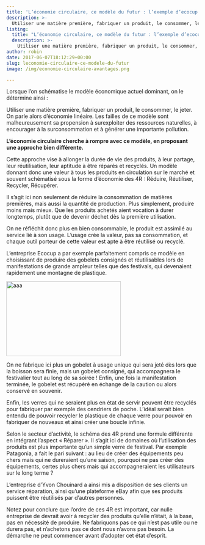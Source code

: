 ```yaml
---
title: 'L’économie circulaire, ce modèle du futur : l’exemple d’ecocup.'
description: >-
  Utiliser une matière première, fabriquer un produit, le consommer, le jeter. On parle alors d’économie linéaire. Les failles de ce modèle sont malheureusement sa propension à surexploiter des ressources naturelles, à encourager à la surconsommation et à générer une importante pollution.
listing:
  title: "L’économie circulaire, ce modèle du futur : l’exemple d’ecocup."
  description: >-
    Utiliser une matière première, fabriquer un produit, le consommer, le jeter. On parle alors d’économie linéaire. Les failles de ce modèle sont malheureusement sa propension à surexploiter des ressources naturelles, à encourager à la surconsommation et à générer une importante pollution.
author: robin
date: 2017-06-07T18:12:29+00:00
slug: leconomie-circulaire-ce-modele-du-futur
image: /img/economie-circulaire-avantages.png

---
```

Lorsque l’on schématise le modèle économique actuel dominant, on le détermine ainsi :

Utiliser une matière première, fabriquer un produit, le consommer, le jeter. On parle alors d’économie linéaire. Les failles de ce modèle sont malheureusement sa propension à surexploiter des ressources naturelles, à encourager à la surconsommation et à générer une importante pollution.

**L’économie circulaire cherche à rompre avec ce modèle, en proposant une approche bien différente.**

Cette approche vise à allonger la durée de vie des produits, à leur partage, leur réutilisation, leur aptitude à être réparés et recyclés. Un modèle donnant donc une valeur à tous les produits en circulation sur le marché et souvent schématisé sous la forme d’économie des 4R : Réduire, Réutiliser, Recycler, Récupérer.

Il s’agit ici non seulement de réduire la consommation de matières premières, mais aussi la quantité de production. Plus simplement, produire moins mais mieux. Que les produits achetés aient vocation à durer longtemps, plutôt que de devenir déchet dès la première utilisation.

On ne réfléchit donc plus en bien consommable, le produit est assimilé au service lié à son usage. L’usage crée la valeur, pas sa consommation, et chaque outil porteur de cette valeur est apte à être réutilisé ou recyclé.

L’entreprise Ecocup a par exemple parfaitement compris ce modèle en choisissant de produire des gobelets consignés et réutilisables lors de manifestations de grande ampleur telles que des festivals, qui devenaient rapidement une montagne de plastique.

<img class="alignnone size-medium wp-image-6229 aligncenter" src="http://akiamarketing.ca/wp-content/uploads/2017/06/aaa-300x196.jpg" alt="aaa" width="300" height="196" srcset="http://akiamarketing.ca/wp-content/uploads/2017/06/aaa-300x196.jpg 300w, http://akiamarketing.ca/wp-content/uploads/2017/06/aaa-350x229.jpg 350w, http://akiamarketing.ca/wp-content/uploads/2017/06/aaa.jpg 351w" sizes="(max-width: 300px) 100vw, 300px" />

On ne fabrique ici plus un gobelet à usage unique qui sera jeté dès lors que la boisson sera finie, mais un gobelet consigné, qui accompagnera le festivalier tout au long de sa soirée ! Enfin, une fois la manifestation terminée, le gobelet est récupéré en échange de la caution ou alors conservé en souvenir.

Enfin, les verres qui ne seraient plus en état de servir peuvent être recyclés pour fabriquer par exemple des cendriers de poche. L’idéal serait bien entendu de pouvoir recycler le plastique de chaque verre pour pouvoir en fabriquer de nouveaux et ainsi créer une boucle infinie.

Selon le secteur d’activité, le schéma des 4R prend une formule différente en intégrant l’aspect « Réparer ». Il s’agit ici de domaines où l’utilisation des produits est plus importante qu’un simple verre de festival. Par exemple Patagonia, a fait le pari suivant : au lieu de créer des équipements peu chers mais qui ne dureraient qu’une saison, pourquoi ne pas créer des équipements, certes plus chers mais qui accompagneraient les utilisateurs sur le long terme ?

L’entreprise d’Yvon Chouinard a ainsi mis a disposition de ses clients un service réparation, ainsi qu’une plateforme eBay afin que ses produits puissent être réutilisés par d’autres personnes.

Notez pour conclure que l’ordre de ces 4R est important, car nulle entreprise de devrait avoir à recycler des produits qu’elle n’était, à la base, pas en nécessité de produire. Ne fabriquons pas ce qui n’est pas utile ou ne durera pas, et n’achetons pas ce dont nous n’avons pas besoin. La démarche ne peut commencer avant d’adopter cet état d’esprit.